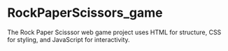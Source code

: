 # RockPaperScissors_game
The Rock Paper Scisssor web game project uses HTML for structure, CSS for styling, and JavaScript for interactivity.
